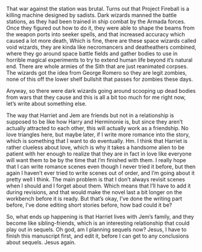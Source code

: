 That war against the station was brutal. Turns out that Project Fireball
is a killing machine designed by sadists. Dark wizards manned the battle
stations, as they had been trained in ship combat by the Armada forces.
Once they figured out how to do it, they were able to shape the beams
from the weapon ports into seeker spells, and that increased accuracy
which caused a lot more death, Which is fine, there are these space
wizards called void wizards, they are kinda like necromancers and
deatheathers combined, where they go around space battle fields and
gather bodies to use in horrible magical experiments to try to extend
human life beyond it’s natural end. There are whole armies of the Sith
that are just reanimated corpses. The wizards got the idea from George
Romero so they are legit zombies, none of this off the lower shelf
bullshit that passes for zombies these days.

Anyway, so there were dark wizards going around scooping up dead bodies
from wars that they cause and this is all a bit too much for me right
now, let’s write about something else.

The way that Harriet and Jem are friends but not in a relationship is
supposed to be like how Harry and Herminonie is, but since they aren’t
actually attracted to each other, this will actually work as a
friendship. No love triangles here, but maybe later, if I write more
romance into the story, which is something that I want to do eventually.
Hm. I think that Harriet is rather clueless about love, which is why it
takes a handsome alien to be patient with her enough to realize that
they are in fact in love like everyone will want them to be by the time
that I’m finished with them. I really hope that I can write romance
scenes even though I never tried it before, but then again I haven’t
ever tried to write scenes out of order, and I’m going about it pretty
well I think. The main problem is that I don’t always revisit scenes
when I should and I forget about them. Which means that I’ll have to add
it during revisions, and that would make the novel last a bit longer on
the workbench before it is ready. But that’s okay, I’ve done the writing
part before, I’ve done editing short stories before, how bad could it
be?

So, what ends up happening is that Harriet lives with Jem’s family, and
they become like sibling-friends, which is an interesting relationship
that could play out in sequels. Oh god, am I planning sequels now?
Jesus, I have to finish this manuscript first, and edit it, before I can
get to any conclusions about sequels. Jesus again.

